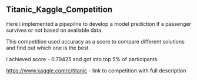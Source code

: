 ## Titanic_Kaggle_Competition
Here i implemented a pipepilne to develop a model prediction 
if a passenger survives or not based on available data.

This competition used accuracy as a score to compare different solutions and find out 
which one is the best.

I achieved score - 0.79425 and got into top 5% of participants.

https://www.kaggle.com/c/titanic - link to competition with full description
